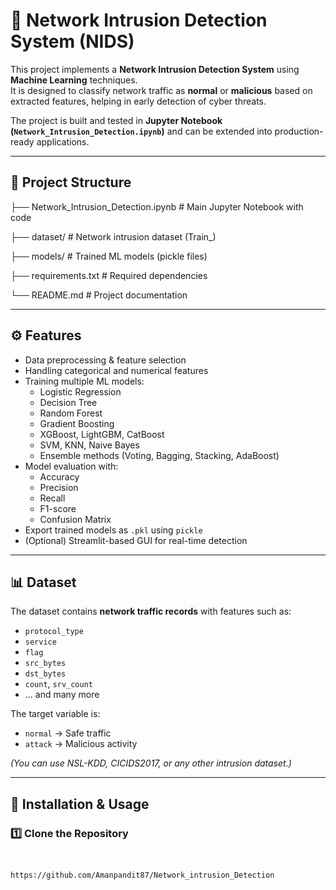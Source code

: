 # 🚨 Network Intrusion Detection System (NIDS)

This project implements a **Network Intrusion Detection System** using **Machine Learning** techniques.  
It is designed to classify network traffic as **normal** or **malicious** based on extracted features, helping in early detection of cyber threats.

The project is built and tested in **Jupyter Notebook (`Network_Intrusion_Detection.ipynb`)** and can be extended into production-ready applications.

---

## 📂 Project Structure

├── Network_Intrusion_Detection.ipynb # Main Jupyter Notebook with code

├── dataset/ # Network intrusion dataset (Train_)

├── models/ # Trained ML models (pickle files)

├── requirements.txt # Required dependencies

└── README.md # Project documentation


---

## ⚙️ Features

- Data preprocessing & feature selection
- Handling categorical and numerical features
- Training multiple ML models:
  - Logistic Regression  
  - Decision Tree  
  - Random Forest  
  - Gradient Boosting  
  - XGBoost, LightGBM, CatBoost  
  - SVM, KNN, Naive Bayes  
  - Ensemble methods (Voting, Bagging, Stacking, AdaBoost)
- Model evaluation with:
  - Accuracy
  - Precision
  - Recall
  - F1-score
  - Confusion Matrix
- Export trained models as `.pkl` using `pickle`
- (Optional) Streamlit-based GUI for real-time detection

---

## 📊 Dataset

The dataset contains **network traffic records** with features such as:

- `protocol_type`  
- `service`  
- `flag`  
- `src_bytes`  
- `dst_bytes`  
- `count`, `srv_count`  
- ... and many more  

The target variable is:
- `normal` → Safe traffic  
- `attack` → Malicious activity  

*(You can use NSL-KDD, CICIDS2017, or any other intrusion dataset.)*

---

## 🚀 Installation & Usage

### 1️⃣ Clone the Repository
```bash


https://github.com/Amanpandit87/Network_intrusion_Detection
